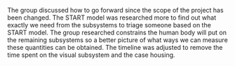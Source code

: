 The group discussed how to go forward since the scope of the project has been changed. The START model was researched more to find out what exactly we need from the subsystems to triage someone based on the START model. The group researched constrains the human body will put on the remaining subsystems so a better picture of what ways we can measure these quantities can be obtained. The timeline was adjusted to remove the time spent on the visual subsystem and the case housing.

